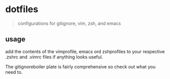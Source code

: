 # dotfiles
>configurations for gitignore, vim, zsh, and emacs


## usage

add the contents of the vimprofile, emacs ord zshprofiles to your respective .zshrc and .vimrc files if anything looks useful.

The gitignoreboiler plate is fairly comprehensive so check out what you need to.


